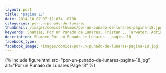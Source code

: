 ```yaml
---
layout: post
title: "pagina 18"
date: 2014-10-07 07:12:034 -0700
categories: por-un-punado-de-lunares
thumbnail: /images/comics/thumbs/por-un-punado-de-lunares-pagina-18.jpg
keywords: Shamsee, Por un Punado de Lunares, Tristan J. Tarwater, Adrian Ricker
description: Shamsee Por un Punado de Lunares - pagina 18
facebook_type: 
facebook_image: /images/comics/por-un-punado-de-lunares-pagina-18.jpg
---
```

{% include figure.html src="por-un-punado-de-lunares-pagina-18.jpg" alt="Por un Punado de Lunares Page 18" %}